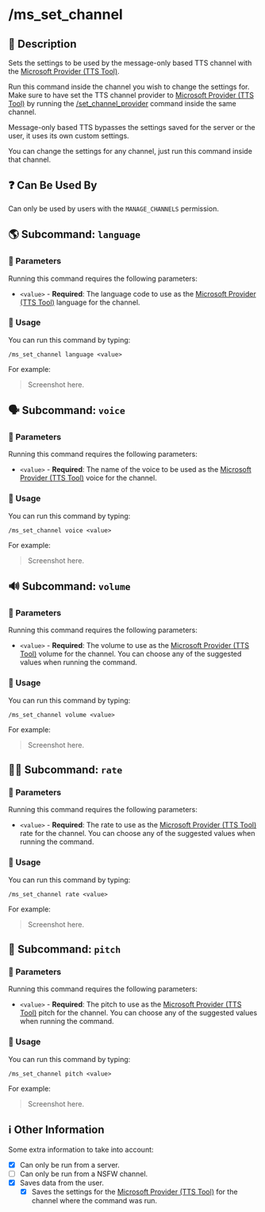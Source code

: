 # /ms_set_channel

## 📖 Description

Sets the settings to be used by the message-only based TTS channel with the [Microsoft Provider (TTS Tool)](../../../text-to-speech-providers/microsoft-ttstool.md).

Run this command inside the channel you wish to change the settings for. Make sure to have set the TTS channel provider to [Microsoft Provider (TTS Tool)](../../../text-to-speech-providers/microsoft-ttstool.md) by running the [/set_channel_provider](../config/set-channel-provider.md) command inside the same channel.

Message-only based TTS bypasses the settings saved for the server or the user, it uses its own custom settings.

You can change the settings for any channel, just run this command inside that channel.

## ❓ Can Be Used By

Can only be used by users with the `MANAGE_CHANNELS` permission.

## 🌎 Subcommand: `language`

### 🔨 Parameters

Running this command requires the following parameters:

* `<value>` - **Required**: The language code to use as the [Microsoft Provider (TTS Tool)](../../../text-to-speech-providers/microsoft-ttstool.md) language for the channel.

### 🎈 Usage

You can run this command by typing:

```text
/ms_set_channel language <value>
```

For example:

> Screenshot here.

## 🗣 Subcommand: `voice`

### 🔨 Parameters

Running this command requires the following parameters:

* `<value>` - **Required**: The name of the voice to be used as the [Microsoft Provider (TTS Tool)](../../../text-to-speech-providers/microsoft-ttstool.md) voice for the channel.

### 🎈 Usage

You can run this command by typing:

```text
/ms_set_channel voice <value>
```

For example:

> Screenshot here.

## 🔊 Subcommand: `volume`

### 🔨 Parameters

Running this command requires the following parameters:

* `<value>` - **Required**: The volume to use as the [Microsoft Provider (TTS Tool)](../../../text-to-speech-providers/microsoft-ttstool.md) volume for the channel. You can choose any of the suggested values when running the command.

### 🎈 Usage

You can run this command by typing:

```text
/ms_set_channel volume <value>
```

For example:

> Screenshot here.

## 🏃🏻 Subcommand: `rate`

### 🔨 Parameters

Running this command requires the following parameters:

* `<value>` - **Required**: The rate to use as the [Microsoft Provider (TTS Tool)](../../../text-to-speech-providers/microsoft-ttstool.md) rate for the channel. You can choose any of the suggested values when running the command.

### 🎈 Usage

You can run this command by typing:

```text
/ms_set_channel rate <value>
```

For example:

> Screenshot here.

## 🥁 Subcommand: `pitch`

### 🔨 Parameters

Running this command requires the following parameters:

* `<value>` - **Required**: The pitch to use as the [Microsoft Provider (TTS Tool)](../../../text-to-speech-providers/microsoft-ttstool.md) pitch for the channel. You can choose any of the suggested values when running the command.

### 🎈 Usage

You can run this command by typing:

```text
/ms_set_channel pitch <value>
```

For example:

> Screenshot here.

## ℹ️ Other Information

Some extra information to take into account:

* [x] Can only be run from a server.
* [ ] Can only be run from a NSFW channel.
* [x] Saves data from the user.
    - [x] Saves the settings for the [Microsoft Provider (TTS Tool)](../../../text-to-speech-providers/microsoft-ttstool.md) for the channel where the command was run.
